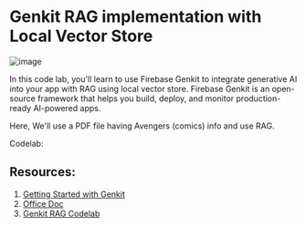 # Genkit RAG implementation with Local Vector Store

![image](https://github.com/user-attachments/assets/749b07e7-e0f8-4d61-89e7-ff4ecd72df1f)

In this code lab, you'll learn to use Firebase Genkit to integrate generative AI into your app with RAG using local vector store. 
Firebase Genkit is an open-source framework that helps you build, deploy, and monitor production-ready AI-powered apps.

Here, We'll use a PDF file having Avengers (comics) info and use RAG.

Codelab: 

## Resources:
1. [Getting Started with Genkit](https://gradus.dev/labs/getting-started-with-genkit-(version-0.9)-XmKjXD)
2. [Office Doc](https://firebase.google.com/docs/genkit/rag)
3. [Genkit RAG Codelab]()


